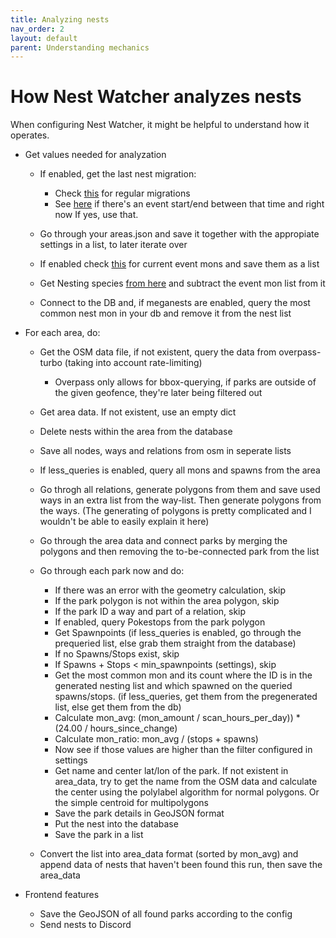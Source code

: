 ```yaml
---
title: Analyzing nests
nav_order: 2
layout: default
parent: Understanding mechanics
---
```


# How Nest Watcher analyzes nests

When configuring Nest Watcher, it might be helpful to understand how it operates.

- Get values needed for analyzation
  - If enabled, get the last nest migration:

      - Check [this](https://raw.githubusercontent.com/ccev/pogoinfo/info/last-nest-migration) for regular migrations
      - See [here](https://raw.githubusercontent.com/ccev/pogoinfo/info/events/all.json) if there's an event start/end between that time and right now If yes, use that.

  - Go through your areas.json and save it together with the appropiate settings in a list, to later iterate over
  - If enabled check [this](https://raw.githubusercontent.com/ccev/pogoinfo/info/events/active.json) for current event mons and save them as a list
  - Get Nesting species [from here](https://pogoapi.net/api/v1/nesting_pokemon.json) and subtract the event mon list from it
  - Connect to the DB and, if meganests are enabled, query the most common nest mon in your db and remove it from the nest list

- For each area, do:
  - Get the OSM data file, if not existent, query the data from overpass-turbo (taking into account rate-limiting)

      - Overpass only allows for bbox-querying, if parks are outside of the given geofence, they're later being filtered out

  - Get area data. If not existent, use an empty dict
  - Delete nests within the area from the database
  - Save all nodes, ways and relations from osm in seperate lists
  - If less_queries is enabled, query all mons and spawns from the area
  - Go throgh all relations, generate polygons from them and save used ways in an extra list from the way-list. Then generate polygons from the ways. (The generating of polygons is pretty complicated and I wouldn't be able to easily explain it here)
  - Go through the area data and connect parks by merging the polygons and then removing the to-be-connected park from the list
  - Go through each park now and do:

      - If there was an error with the geometry calculation, skip
      - If the park polygon is not within the area polygon, skip
      - If the park ID a way and part of a relation, skip
      - If enabled, query Pokestops from the park polygon
      - Get Spawnpoints (if less_queries is enabled, go through the prequeried list, else grab them straight from the database)
      - If no Spawns/Stops exist, skip
      - If Spawns + Stops < min_spawnpoints (settings), skip
      - Get the most common mon and its count where the ID is in the generated nesting list and which spawned on the queried spawns/stops. (if less_queries, get them from the pregenerated list, else get them from the db)
      - Calculate mon_avg: (mon_amount / scan_hours_per_day)) * (24.00 / hours_since_change)
      - Calculate mon_ratio: mon_avg / (stops + spawns)
      - Now see if those values are higher than the filter configured in settings
      - Get name and center lat/lon of the park. If not existent in area_data, try to get the name from the OSM data and calculate the center using the polylabel algorithm for normal polygons. Or the simple centroid for multipolygons
      - Save the park details in GeoJSON format
      - Put the nest into the database
      - Save the park in a list

  - Convert the list into area_data format (sorted by mon_avg) and append data of nests that haven't been found this run, then save the area_data

- Frontend features
  - Save the GeoJSON of all found parks according to the config
  - Send nests to Discord